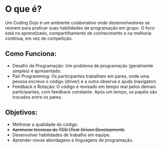 # O que é?

Um Coding Dojo é um ambiente colaborativo onde desenvolvedores se reúnem para praticar suas habilidades de programação em grupo. O foco está no aprendizado, compartilhamento de conhecimento e na melhoria contínua, em vez de competição.

## Como Funciona:
- Desafio de Programação: Um problema de programação (geralmente simples) é apresentado.
- Pair Programming: Os participantes trabalham em pares, onde uma pessoa escreve o código (driver) e a outra observa e ajuda (navigator).
- Feedback e Rotação: O código é revisado em tempo real pelos demais participantes, com feedback constante. Após um tempo, os papéis são trocados entre os pares.

## Objetivos:

- Melhorar a qualidade do código.
- ~~Aprimorar técnicas de TDD (Test-Driven Development).~~
- Desenvolver habilidades de trabalho em equipe.
- Aprender novas abordagens e linguagens de programação.
